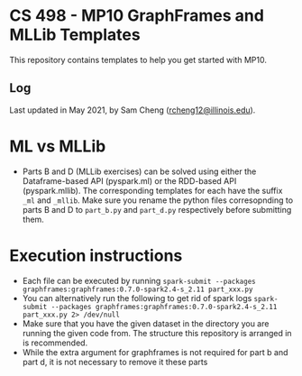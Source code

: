 # CS 498 - MP10 GraphFrames and MLLib Templates

This repository contains templates to help you get started with MP10.

## Log
Last updated in May 2021, by Sam Cheng (rcheng12@illinois.edu).

# ML vs MLLib
- Parts B and D (MLLib exercises) can be solved using either the
Dataframe-based API (pyspark.ml) or the RDD-based API (pyspark.mllib).
The corresponding templates for each have the suffix `_ml` and `_mllib`.
Make sure you rename the python files corresopnding to parts B and D to 
`part_b.py` and `part_d.py` respectively before submitting them.

# Execution instructions
- Each file can be executed by running
```spark-submit --packages graphframes:graphframes:0.7.0-spark2.4-s_2.11 part_xxx.py```
- You can alternatively run the following to get rid of spark logs
```spark-submit --packages graphframes:graphframes:0.7.0-spark2.4-s_2.11 part_xxx.py 2> /dev/null```
- Make sure that you have the given dataset in the directory you are running
the given code from. The structure this repository is arranged in is recommended.
- While the extra argument for graphframes is not required for part b
and part d, it is not necessary to remove it these parts
